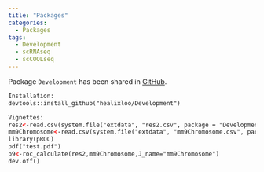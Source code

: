 ```yaml
---
title: "Packages"
categories:
  - Packages
tags:
  - Development
  - scRNAseq
  - scCOOLseq
---
```


Package `Development` has been shared in [GitHub](https://github.com/healixloo/Development).

```html
Installation:
devtools::install_github("healixloo/Development")

Vignettes:
res2<-read.csv(system.file("extdata", "res2.csv", package = "Development"),head=T)
mm9Chromosome<-read.csv(system.file("extdata", "mm9Chromosome.csv", package = "Development"),head=T)
library(pROC)
pdf("test.pdf")
p9<-roc_calculate(res2,mm9Chromosome,J_name="mm9Chromosome")
dev.off()
```

